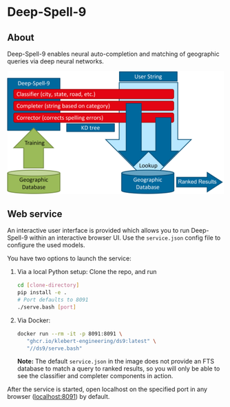 Deep-Spell-9
============

## About

Deep-Spell-9 enables neural auto-completion and matching of geographic queries via deep neural networks.

![Figure 1](docs/figure.png)

## Web service

An interactive user interface is provided which allows
you to run Deep-Spell-9 within an interactive browser UI.
Use the `service.json` config file to configure the used models.

You have two options to launch the service:

1. Via a local Python setup: Clone the repo, and run
   
   ```bash
   cd [clone-directory]
   pip install -e .
   # Port defaults to 8091
   ./serve.bash [port]
   ```
   
2. Via Docker:

   ```bash
   docker run --rm -it -p 8091:8091 \
      "ghcr.io/klebert-engineering/ds9:latest" \
      "//ds9/serve.bash"
   ```
   
   **Note:** The default `service.json` in the image does not
   provide an FTS database to match a query to ranked results,
   so you will only be able to see the classifier and completer
   components in action.

After the service is started, open localhost on the
specified port in any browser ([localhost:8091](http://localhost:8091)) by default.
